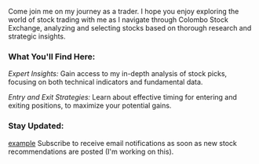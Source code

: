 Come join me on my journey as a trader. I hope you enjoy exploring the world of stock trading with me as I navigate through Colombo Stock Exchange, analyzing and selecting stocks based on thorough research and strategic insights.

### What You'll Find Here:

*Expert Insights:* Gain access to my in-depth analysis of stock picks, focusing on both technical indicators and fundamental data.

*Entry and Exit Strategies:* Learn about effective timing for entering and exiting positions, to maximize your potential gains.

### Stay Updated:
<a href="mailto:no-one@snai1mai1.com?subject=free chocolate">example</a>
Subscribe to receive email notifications as soon as new stock recommendations are posted (I'm working on this). 


